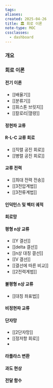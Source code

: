 ```yaml
---
tags:
aliases: 
created: 2025-04-26
title: 🏛️ 회로 이론
note-type: MOC
cssclasses:
  - dashboard
---
```


### 개요

### 회로 이론

#### 전기 이론
- [[배율기]]
- [[분류기]]
- [[휘스톤 브릿지]]
- [[칼로리|열량]]

#### 정현파 교류


#### R-L-C 교류 회로

- [[직렬 공진 회로]]
- [[병렬 공진 회로]]

#### 교류 전력

- [[최대 전력 전송]]
- [[3전압계법]]
- [[3전류계법]]

#### 인덕턴스 및 벡터 궤적



#### 회로망

#### 평형 n상 교류

- [[Y 결선]]
- [[delta 결선]]
- [[n상 대칭 결선]]
- [[V 결선]]
- [[결선에 따른 비교]]
- [[2전력계법]]


#### 불평형 n상 교류

- [[대칭 좌표법]]


#### 비정현파 교류

#### 단자망

- [[2단자망]]
- [[정저항 회로]]
- 


#### 라플라스 변환

#### 과도 현상

#### 전달 함수